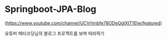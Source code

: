 # Springboot-JPA-Blog
(https://www.youtube.com/channel/UCVrhnbfe78ODeQglXtT1Elw/featured)

유튜버 메타코딩님의 블로그 프로젝트를 보며 따라하기
